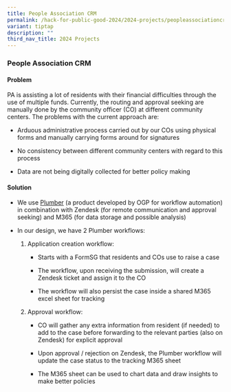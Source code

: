 ```yaml
---
title: People Association CRM
permalink: /hack-for-public-good-2024/2024-projects/peopleassociationcrm/
variant: tiptap
description: ""
third_nav_title: 2024 Projects
---
```

<h3>People Association CRM</h3>
<h4>Problem</h4>
<p>PA is assisting a lot of residents with their financial difficulties through
the use of multiple funds. Currently, the routing and approval seeking
are manually done by the community officer (CO) at different community
centers. The problems with the current approach are:</p>
<ul>
<li>
<p>Arduous administrative process carried out by our COs using physical forms
and manually carrying forms around for signatures</p>
</li>
<li>
<p>No consistency between different community centers with regard to this
process</p>
</li>
<li>
<p>Data are not being digitally collected for better policy making</p>
</li>
</ul>
<h4>Solution</h4>
<ul>
<li>
<p>We use <a href="https://plumber.gov.sg" rel="noopener noreferrer nofollow" target="_blank">Plumber</a> (a
product developed by OGP for workflow automation) in combination with Zendesk
(for remote communication and approval seeking) and M365 (for data storage
and possible analysis)</p>
</li>
<li>
<p>In our design, we have 2 Plumber workflows:</p>
<ol data-tight="true" class="tight">
<li>
<p>Application creation workflow:</p>
<ul>
<li>
<p>Starts with a FormSG that residents and COs use to raise a case</p>
</li>
<li>
<p>The workflow, upon receiving the submission, will create a Zendesk ticket
and assign it to the CO</p>
</li>
<li>
<p>The workflow will also persist the case inside a shared M365 excel sheet
for tracking</p>
</li>
</ul>
</li>
<li>
<p>Approval workflow:</p>
<ul>
<li>
<p>CO will gather any extra information from resident (if needed) to add
to the case before forwarding to the relevant parties (also on Zendesk)
for explicit approval</p>
</li>
<li>
<p>Upon approval / rejection on Zendesk, the Plumber workflow will update
the case status to the tracking M365 sheet</p>
</li>
<li>
<p>The M365 sheet can be used to chart data and draw insights to make better
policies</p>
</li>
</ul>
</li>
</ol>
</li>
</ul>
<p></p>